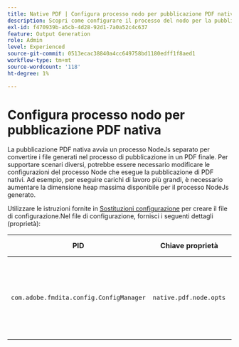```yaml
---
title: Native PDF | Configura processo nodo per pubblicazione PDF nativa
description: Scopri come configurare il processo del nodo per la pubblicazione nativa di PDF
exl-id: f470939b-a5cb-4d28-92d1-7a0a52c4c637
feature: Output Generation
role: Admin
level: Experienced
source-git-commit: 0513ecac38840a4cc649758bd1180edff1f8aed1
workflow-type: tm+mt
source-wordcount: '118'
ht-degree: 1%

---
```


# Configura processo nodo per pubblicazione PDF nativa

La pubblicazione PDF nativa avvia un processo NodeJs separato per convertire i file generati nel processo di pubblicazione in un PDF finale. Per supportare scenari diversi, potrebbe essere necessario modificare le configurazioni del processo Node che esegue la pubblicazione di PDF nativi. Ad esempio, per eseguire carichi di lavoro più grandi, è necessario aumentare la dimensione heap massima disponibile per il processo NodeJs generato.

Utilizzare le istruzioni fornite in [Sostituzioni configurazione](../cs-install-guide/download-install-additional-config-override.md) per creare il file di configurazione.Nel file di configurazione, fornisci i seguenti dettagli (proprietà):

| PID | Chiave proprietà | Valore proprietà |
|---|---|---|
| `com.adobe.fmdita.config.ConfigManager` | `native.pdf.node.opts` | Valore stringa per impostare qualsiasi standard `NODE_OPTIONS`.<BR> Valore predefinito: &quot;&quot; |
